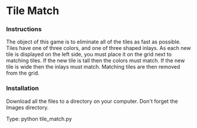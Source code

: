 # Tile Match

### Instructions
The object of this game is to eliminate all of the tiles as fast as possible.
Tiles have one of three colors, and one of three shaped inlays.
As each new tile is displayed on the left side, you must place it on the grid next to matching tiles.
If the new tile is tall then the colors must match.
If the new tile is wide then the inlays must match.
Matching tiles are then removed from the grid.

### Installation
Download all the files to a directory on your computer.
Don't forget the Images directory.

Type: python tile_match.py
